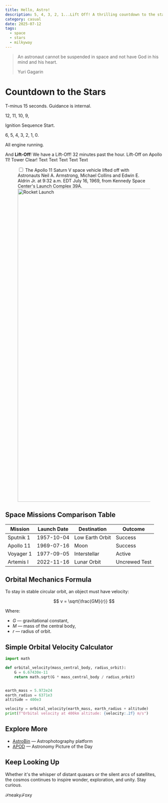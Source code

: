 ```yaml
---
title: Hello, Astro!
description: 5, 4, 3, 2, 1...Lift Off! A thrilling countdown to the stars — relive the launch moment that marked a giant leap into space exploration.
category: casual
date: 2025-07-12
tags:
  - space
  - stars
  - milkyway
---
```


<div class="epigraph">
<blockquote>
<p>An astronaut cannot be suspended in space and not have God in his mind and his heart.</p>
<footer>Yuri Gagarin</footer>
</blockquote>
</div>

# Countdown to the Stars

T-minus 15 seconds. Guidance is internal.

12, 11, 10, 9,

Ignition Sequence Start.

6, 5, 4, 3, 2, 1, 0.

All engine running.

And **Lift-Off**! We have a Lift-Off! 32 minutes past the hour. Lift-Off on Apollo 11! Tower Clear! Text Text Text Text Text

<figure>
<label for="mn-exports-imports" class="corner-toggle"></label>
<input type="checkbox" id="mn-exports-imports" class="corner-checkbox">
<span class="marginnote">The Apollo 11 Saturn V space vehicle lifted off with Astronauts Neil A. Armstrong, Michael Collins and Edwin E. Aldrin Jr. at 9:32 a.m. EDT July 16, 1969, from Kennedy Space Center's Launch Complex 39A.</span>
<img src="https://upload.wikimedia.org/wikipedia/commons/1/16/Apollo_11_Launch_-_GPN-2000-000630.jpg" alt="Rocket Launch" width="1000"/>
</figure>

## Space Missions Comparison Table

| Mission       | Launch Date    | Destination      | Outcome        |
|---------------|----------------|------------------|----------------|
| Sputnik 1     | 1957-10-04     | Low Earth Orbit  | Success        |
| Apollo 11     | 1969-07-16     | Moon             | Success        |
| Voyager 1     | 1977-09-05     | Interstellar     | Active         |
| Artemis I     | 2022-11-16     | Lunar Orbit      | Uncrewed Test  |

## Orbital Mechanics Formula

To stay in stable circular orbit, an object must have velocity:

$$
  v = \sqrt{\frac{GM}{r}}
$$

Where:
- $G$ — gravitational constant,  
- $M$ — mass of the central body,  
- $r$ — radius of orbit.

## Simple Orbital Velocity Calculator

```python
import math

def orbital_velocity(mass_central_body, radius_orbit):
    G = 6.67430e-11
    return math.sqrt(G * mass_central_body / radius_orbit)


earth_mass = 5.972e24
earth_radius = 6371e3
altitude = 400e3

velocity = orbital_velocity(earth_mass, earth_radius + altitude)
print(f"Orbital velocity at 400km altitude: {velocity:.2f} m/s")
```

## Explore More

* [AstroBin](https://www.astrobin.com/) — Astrophotography platform
* [APOD](https://apod.nasa.gov/apod/astropix.html) — Astronomy Picture of the Day

## Keep Looking Up

Whether it's the whisper of distant quasars or the silent arcs of satellites,
the cosmos continues to inspire wonder, exploration, and unity.
Stay curious.


$\mathcal{S}$neaky$\mathcal{F}$oxy
